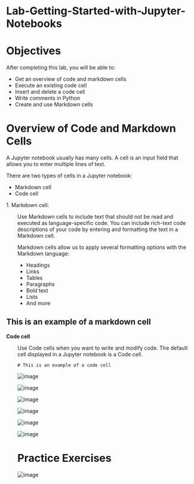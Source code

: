 # Lab-Getting-Started-with-Jupyter-Notebooks

# Objectives
After completing this lab, you will be able to:

- Get an overview of code and markdown cells
- Execute an existing code cell
- Insert and delete a code cell
- Write comments in Python
- Create and use Markdown cells


# Overview of Code and Markdown Cells
A Jupyter notebook usually has many cells. A cell is an input field that allows you to enter multiple lines of text.

There are two types of cells in a Jupyter notebook:

* Markdown cell
* Code cell



<b1> 1. Markdown cell</b>:




<div style="padding-left: 30px;">
Use Markdown cells to include text that should not be read and executed as language-specific code. You can include rich-text code descriptions of your code by entering and formatting the text in a Markdown cell.<br/>

Markdown cells allow us to apply several formatting options with the Markdown language: 

* Headings
* Links
* Tables
* Paragraphs
* Bold text
* Lists
* And more

</div>


## This is an example of a markdown cell
<b>Code cell</b>
<div style="padding-left: 30px;">
Use Code cells when you want to write and modify code. The default cell displayed in a Jupyter notebook is a Code cell.

  
```
# This is an example of a code cell
```

![image](https://github.com/user-attachments/assets/3f6eda15-467d-44f7-9016-79f133bd0bf0)

![image](https://github.com/user-attachments/assets/45c6d03c-1b0b-464e-ba58-99e3c8da8c24)

![image](https://github.com/user-attachments/assets/4eb94002-c36a-4e1b-baee-d33397821ab1)

![image](https://github.com/user-attachments/assets/ff9d3115-d071-42e8-bad4-e1dcb4d2110b)

![image](https://github.com/user-attachments/assets/5415efba-caf6-4ed1-8a84-472020547dbe)

![image](https://github.com/user-attachments/assets/52bb033d-c1b6-45a3-800b-ead0cdc5a824)



# Practice Exercises

![image](https://github.com/user-attachments/assets/9d93d673-5a20-4309-b684-98543b2e9541)
